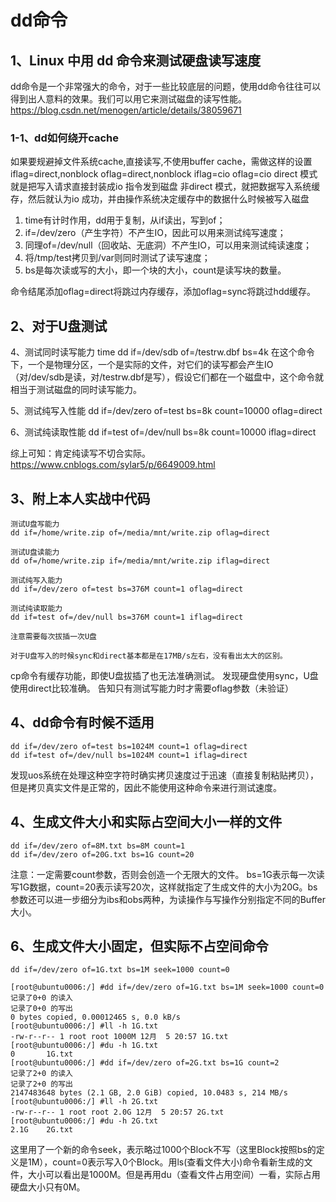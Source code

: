 # dd命令

## 1、Linux 中用 dd 命令来测试硬盘读写速度
dd命令是一个非常强大的命令，对于一些比较底层的问题，使用dd命令往往可以得到出人意料的效果。我们可以用它来测试磁盘的读写性能。
https://blog.csdn.net/menogen/article/details/38059671

### 1-1、dd如何绕开cache
如果要规避掉文件系统cache,直接读写,不使用buffer cache，需做这样的设置
iflag=direct,nonblock
oflag=direct,nonblock
iflag=cio
oflag=cio
direct 模式就是把写入请求直接封装成io 指令发到磁盘
非direct 模式，就把数据写入系统缓存，然后就认为io 成功，并由操作系统决定缓存中的数据什么时候被写入磁盘

1) time有计时作用，dd用于复制，从if读出，写到of；
2) if=/dev/zero（产生字符）不产生IO，因此可以用来测试纯写速度；
3) 同理of=/dev/null（回收站、无底洞）不产生IO，可以用来测试纯读速度；
4) 将/tmp/test拷贝到/var则同时测试了读写速度；
5) bs是每次读或写的大小，即一个块的大小，count是读写块的数量。

命令结尾添加oflag=direct将跳过内存缓存，添加oflag=sync将跳过hdd缓存。

## 2、对于U盘测试
4、测试同时读写能力
time dd if=/dev/sdb of=/testrw.dbf bs=4k
在这个命令下，一个是物理分区，一个是实际的文件，对它们的读写都会产生IO（对/dev/sdb是读，对/testrw.dbf是写），假设它们都在一个磁盘中，这个命令就相当于测试磁盘的同时读写能力。

5、测试纯写入性能
dd if=/dev/zero of=test bs=8k count=10000 oflag=direct

6、测试纯读取性能
dd if=test of=/dev/null bs=8k count=10000 iflag=direct

综上可知：肯定纯读写不切合实际。
https://www.cnblogs.com/sylar5/p/6649009.html

## 3、附上本人实战中代码
```
测试U盘写能力
dd if=/home/write.zip of=/media/mnt/write.zip oflag=direct

测试U盘读能力
dd of=/home/write.zip if=/media/mnt/write.zip iflag=direct

测试纯写入能力
dd if=/dev/zero of=test bs=376M count=1 oflag=direct

测试纯读取能力
dd if=test of=/dev/null bs=376M count=1 iflag=direct

注意需要每次拔插一次U盘

对于U盘写入的时候sync和direct基本都是在17MB/s左右，没有看出太大的区别。
```

cp命令有缓存功能，即使U盘拔插了也无法准确测试。
发现硬盘使用sync，U盘使用direct比较准确。
告知只有测试写能力时才需要oflag参数（未验证）

## 4、dd命令有时候不适用
```
dd if=/dev/zero of=test bs=1024M count=1 oflag=direct
dd if=test of=/dev/null bs=1024M count=1 iflag=direct
```
发现uos系统在处理这种空字符时确实拷贝速度过于迅速（直接复制粘贴拷贝），但是拷贝真实文件是正常的，因此不能使用这种命令来进行测试速度。

## 4、生成文件大小和实际占空间大小一样的文件
```
dd if=/dev/zero of=8M.txt bs=8M count=1
dd if=/dev/zero of=20G.txt bs=1G count=20
```
注意：一定需要count参数，否则会创造一个无限大的文件。
bs=1G表示每一次读写1G数据，count=20表示读写20次，这样就指定了生成文件的大小为20G。bs参数还可以进一步细分为ibs和obs两种，为读操作与写操作分别指定不同的Buffer大小。

## 6、生成文件大小固定，但实际不占空间命令
```
dd if=/dev/zero of=1G.txt bs=1M seek=1000 count=0

[root@ubuntu0006:/] #dd if=/dev/zero of=1G.txt bs=1M seek=1000 count=0
记录了0+0 的读入
记录了0+0 的写出
0 bytes copied, 0.00012465 s, 0.0 kB/s
[root@ubuntu0006:/] #ll -h 1G.txt
-rw-r--r-- 1 root root 1000M 12月  5 20:57 1G.txt
[root@ubuntu0006:/] #du -h 1G.txt
0       1G.txt
[root@ubuntu0006:/] #dd if=/dev/zero of=2G.txt bs=1G count=2
记录了2+0 的读入
记录了2+0 的写出
2147483648 bytes (2.1 GB, 2.0 GiB) copied, 10.0483 s, 214 MB/s
[root@ubuntu0006:/] #ll -h 2G.txt
-rw-r--r-- 1 root root 2.0G 12月  5 20:57 2G.txt
[root@ubuntu0006:/] #du -h 2G.txt
2.1G    2G.txt
```
这里用了一个新的命令seek，表示略过1000个Block不写（这里Block按照bs的定义是1M），count=0表示写入0个Block。用ls(查看文件大小)命令看新生成的文件，大小可以看出是1000M。但是再用du（查看文件占用空间）一看，实际占用硬盘大小只有0M。




